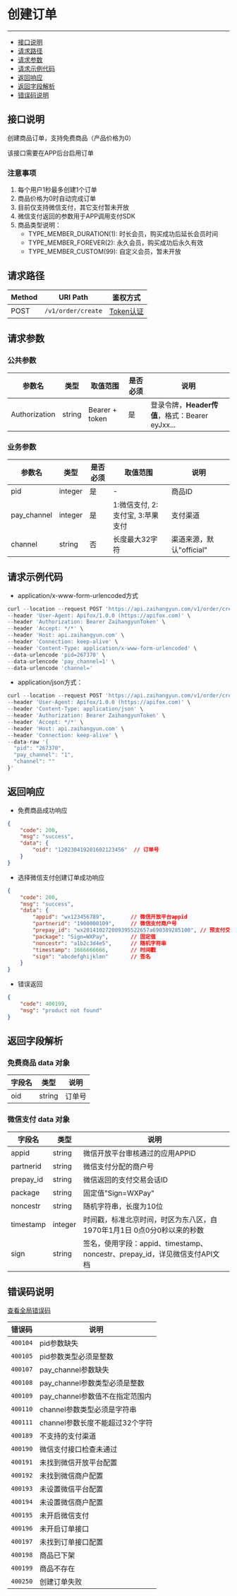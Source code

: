 # 创建订单

---
- [接口说明](#section-1)
- [请求路径](#section-2)
- [请求参数](#section-3)
- [请求示例代码](#section-4)
- [返回响应](#section-5)
- [返回字段解析](#section-6)
- [错误码说明](#section-7)

<a name="section-1"></a>
## 接口说明

创建商品订单，支持免费商品（产品价格为0）

该接口需要在APP后台启用订单

### 注意事项

1. 每个用户1秒最多创建1个订单
2. 商品价格为0时自动完成订单
3. 目前仅支持微信支付，其它支付暂未开放
4. 微信支付返回的参数用于APP调用支付SDK
5. 商品类型说明：
   - TYPE_MEMBER_DURATION(1): 时长会员，购买成功后延长会员时间
   - TYPE_MEMBER_FOREVER(2): 永久会员，购买成功后永久有效
   - TYPE_MEMBER_CUSTOM(99): 自定义会员，暂未开放

<a name="section-2"></a>
## 请求路径

| Method | URI Path | 鉴权方式 |
| -- | -- | -- |
| POST | `/v1/order/create` | [Token认证](/{{route}}/{{version}}/intro#section-4) |

<a name="section-3"></a>
## 请求参数

### 公共参数
| 参数名 | 类型 | 取值范围 | 是否必须 | 说明 |
| -- | -- | -- | -- | -- |
| Authorization | string | Bearer + token | 是 | 登录令牌，**Header传值**，格式：Bearer eyJxx... |

### 业务参数
| 参数名 | 类型 | 是否必须 | 取值范围 | 说明 |
| -- | -- | -- | -- | -- |
| pid | integer | 是 | - | 商品ID |
| pay_channel | integer | 是 | 1:微信支付, 2:支付宝, 3:苹果支付 | 支付渠道 |
| channel | string | 否 | 长度最大32字符 | 渠道来源，默认"official" |

<a name="section-4"></a>
## 请求示例代码

- application/x-www-form-urlencoded方式

```javascript
curl --location --request POST 'https://api.zaihangyun.com/v1/order/create' \
--header 'User-Agent: Apifox/1.0.0 (https://apifox.com)' \
--header 'Authorization: Bearer ZaihangyunToken' \
--header 'Accept: */*' \
--header 'Host: api.zaihangyun.com' \
--header 'Connection: keep-alive' \
--header 'Content-Type: application/x-www-form-urlencoded' \
--data-urlencode 'pid=267370' \
--data-urlencode 'pay_channel=1' \
--data-urlencode 'channel='
```

- application/json方式：

```javascript
curl --location --request POST 'https://api.zaihangyun.com/v1/order/create' \
--header 'User-Agent: Apifox/1.0.0 (https://apifox.com)' \
--header 'Content-Type: application/json' \
--header 'Authorization: Bearer ZaihangyunToken' \
--header 'Accept: */*' \
--header 'Host: api.zaihangyun.com' \
--header 'Connection: keep-alive' \
--data-raw '{
  "pid": "267370",
  "pay_channel": "1",
  "channel": ""
}'
```

<a name="section-5"></a>
## 返回响应

- 免费商品成功响应

```json
{
    "code": 200,
    "msg": "success",
    "data": {
        "oid": "120230419201602123456"  // 订单号
    }
}
```

- 选择微信支付创建订单成功响应

```json
{
    "code": 200,
    "msg": "success",
    "data": {
        "appid": "wx123456789",        // 微信开放平台appid
        "partnerid": "1900000109",     // 微信支付商户号
        "prepay_id": "wx201410272009395522657a690389285100", // 预支付交易会话标识
        "package": "Sign=WXPay",       // 固定值
        "noncestr": "a1b2c3d4e5",      // 随机字符串
        "timestamp": 1666666666,       // 时间戳
        "sign": "abcdefghijklmn"       // 签名
    }
}
```

- 错误返回

```json
{
    "code": 400199,
    "msg": "product not found"
}
```

<a name="section-6"></a>
## 返回字段解析

### 免费商品 data 对象
| 字段名 | 类型 | 说明 |
| -- | -- | -- |
| oid | string | 订单号 |

### 微信支付 data 对象
| 字段名 | 类型 | 说明 |
| -- | -- | -- |
| appid | string | 微信开放平台审核通过的应用APPID |
| partnerid | string | 微信支付分配的商户号 |
| prepay_id | string | 微信返回的支付交易会话ID |
| package | string | 固定值"Sign=WXPay" |
| noncestr | string | 随机字符串，长度为10位 |
| timestamp | integer | 时间戳，标准北京时间，时区为东八区，自1970年1月1日 0点0分0秒以来的秒数 |
| sign | string | 签名，使用字段：appid、timestamp、noncestr、prepay_id，详见微信支付API文档 |

<a name="section-7"></a>
## 错误码说明

[查看全局错误码](/{{route}}/{{version}}/code#section-2)

| 错误码 | 说明 |
| -- | -- |
| `400104` | pid参数缺失 |
| `400105` | pid参数类型必须是整数 |
| `400107` | pay_channel参数缺失 |
| `400108` | pay_channel参数类型必须是整数 |
| `400109` | pay_channel参数值不在指定范围内 |
| `400110` | channel参数类型必须是字符串 |
| `400111` | channel参数长度不能超过32个字符 |
| `400189` | 不支持的支付渠道 |
| `400190` | 微信支付接口检查未通过 |
| `400191` | 未找到微信开放平台配置 |
| `400192` | 未找到微信商户配置 |
| `400193` | 未设置微信平台配置 |
| `400194` | 未设置微信商户配置 |
| `400195` | 未开启微信支付 |
| `400196` | 未开启订单接口 |
| `400197` | 未找到订单接口配置 |
| `400198` | 商品已下架 |
| `400199` | 商品不存在 |
| `400250` | 创建订单失败 |